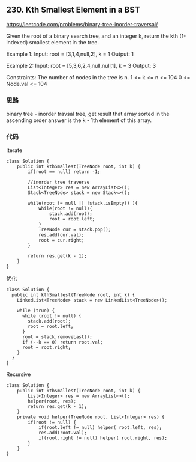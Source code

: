 
## 230. Kth Smallest Element in a BST
 https://leetcode.com/problems/binary-tree-inorder-traversal/

Given the root of a binary search tree, and an integer k, return the kth (1-indexed) smallest element in the tree.

Example 1:
Input: root = [3,1,4,null,2], k = 1
Output: 1

Example 2:
Input: root = [5,3,6,2,4,null,null,1], k = 3
Output: 3

Constraints:
The number of nodes in the tree is n.
1 <= k <= n <= 104
0 <= Node.val <= 104

### 思路
binary tree - inorder travsal tree, get result that array sorted in the ascending order
answer is the k - 1th element of this array.

### 代码
Iterate
```
class Solution {
    public int kthSmallest(TreeNode root, int k) {
        if(root == null) return -1;
        
        //inorder tree traverse
        List<Integer> res = new ArrayList<>();
        Stack<TreeNode> stack = new Stack<>();

        while(root != null || !stack.isEmpty() ){
            while(root != null){
                stack.add(root);
                root = root.left;
            }
            TreeNode cur = stack.pop();
            res.add(cur.val);
            root = cur.right;
        }
        
        return res.get(k - 1);
    }
}
```
优化
```
class Solution {
  public int kthSmallest(TreeNode root, int k) {
    LinkedList<TreeNode> stack = new LinkedList<TreeNode>();

    while (true) {
      while (root != null) {
        stack.add(root);
        root = root.left;
      }
      root = stack.removeLast();
      if (--k == 0) return root.val;
      root = root.right;
    }
  }
}
```
Recursive
```
class Solution {
    public int kthSmallest(TreeNode root, int k) {
        List<Integer> res = new ArrayList<>();
        helper(root, res);
        return res.get(k - 1);
    }
    private void helper(TreeNode root, List<Integer> res) {
        if(root != null) {
            if(root.left != null) helper( root.left, res);
            res.add(root.val);
            if(root.right != null) helper( root.right, res);
        }
    }
}
```
